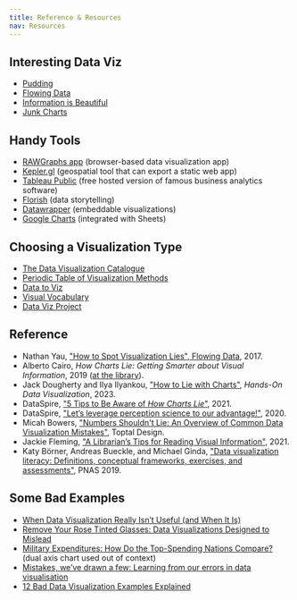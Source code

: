 ```yaml
---
title: Reference & Resources
nav: Resources
---
```


## Interesting Data Viz

- [Pudding](https://pudding.cool/)
- [Flowing Data](https://flowingdata.com/)
- [Information is Beautiful](https://informationisbeautiful.net/)
- [Junk Charts](https://junkcharts.typepad.com/)

## Handy Tools

- [RAWGraphs app](https://app.rawgraphs.io/) (browser-based data visualization app)
- [Kepler.gl](https://kepler.gl/) (geospatial tool that can export a static web app)
- [Tableau Public](https://public.tableau.com/app/discover) (free hosted version of famous business analytics software)
- [Florish](https://flourish.studio/) (data storytelling)
- [Datawrapper](https://www.datawrapper.de/) (embeddable visualizations)
- [Google Charts](https://developers.google.com/chart) (integrated with Sheets)

## Choosing a Visualization Type

- [The Data Visualization Catalogue](https://datavizcatalogue.com/)
- [Periodic Table of Visualization Methods](https://www.visual-literacy.org/periodic_table/periodic_table.html)
- [Data to Viz](https://www.data-to-viz.com/)
- [Visual Vocabulary](https://ft-interactive.github.io/visual-vocabulary/)
- [Data Viz Project](https://datavizproject.com/#)

## Reference

- Nathan Yau, ["How to Spot Visualization Lies", Flowing Data](https://flowingdata.com/2017/02/09/how-to-spot-visualization-lies/), 2017.
- Alberto Cairo, *How Charts Lie: Getting Smarter about Visual Information*, 2019 ([at the library](https://alliance-uidaho.primo.exlibrisgroup.com/permalink/01ALLIANCE_UID/2vsn7u/alma996286804701851)).
- Jack Dougherty and Ilya Ilyankou, ["How to Lie with Charts"](https://handsondataviz.org/how-to-lie-with-charts.html), *Hands-On Data Visualization*, 2023.
- DataSpire, ["5 Tips to Be Aware of *How Charts Lie*"](https://dataspire.org/blog/5-tips-to-be-aware-of-how-charts-lie-book-review), 2021.
- DataSpire, ["Let’s leverage perception science to our advantage!"](https://dataspire.org/blog/leveraging-perception-science-to-our-advantage), 2020.
- Micah Bowers, ["Numbers Shouldn't Lie: An Overview of Common Data Visualization Mistakes"](https://www.toptal.com/designers/ux/data-visualization-mistakes), Toptal Design.
- Jackie Fleming, ["A Librarian’s Tips for Reading Visual Information"](https://scimaps.org/learning-center/blogs/2021/11-19/a-librarians-tips-for-reading-visual-information), 2021.
- Katy Börner, Andreas Bueckle, and Michael Ginda, ["Data visualization literacy: Definitions, conceptual frameworks, exercises, and assessments"](https://doi.org/10.1073/pnas.1807180116), PNAS 2019.

## Some Bad Examples

- [When Data Visualization Really Isn’t Useful (and When It Is)](https://www.oldstreetsolutions.com/good-and-bad-data-visualization)
- [Remove Your Rose Tinted Glasses: Data Visualizations Designed to Mislead](https://www.datapine.com/blog/misleading-data-visualization-examples/)
- [Military Expenditures: How Do the Top-Spending Nations Compare?](https://perma.cc/95TB-VW2B) (dual axis chart used out of context)
- [Mistakes, we’ve drawn a few: Learning from our errors in data visualisation](https://medium.economist.com/mistakes-weve-drawn-a-few-8cdd8a42d368)
- [12 Bad Data Visualization Examples Explained](https://www.codeconquest.com/blog/12-bad-data-visualization-examples-explained/)
